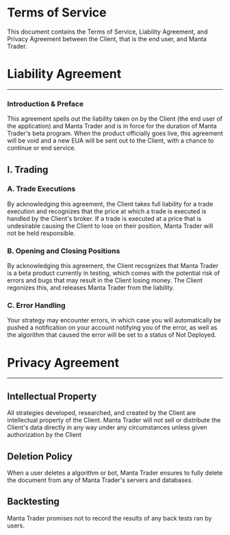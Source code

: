 # Terms of Service 

This document contains the Terms of Service, Liability Agreement, and Privacy Agreement between the Client, that is the end user, and Manta Trader. 


# Liability Agreement
---
### Introduction & Preface
This agreement spells out the liability taken on by the Client (the end user of the application) and Manta Trader and is in force for the duration
of Manta Trader's beta program. When the product officially goes live, this agreement will be void and a new EUA will be sent out to the Client, with 
a chance to continue or end service. 
## I. Trading
### A. Trade Executions
By acknowledging this agreement, the Client takes full liability for a trade execution and recognizes that the price at which a trade is executed 
is handled by the Client's broker. If a trade is executed at a price that is undesirable causing the Client to lose on their position, Manta Trader
will not be held responsible.
### B. Opening and Closing Positions
By acknowledging this agreement, the Client recognizes that Manta Trader is a beta product currently in testing, which comes with the potential 
risk of errors and bugs that may result in the Client losing money. The Client regonizes this, and releases Manta Trader from the liability. 
### C. Error Handling 
Your strategy may encounter errors, in which case you will automatically be pushed a notification on your account notifying you of the error,
as well as the algorithm that caused the error will be set to a status of Not Deployed. 

# Privacy Agreement
---
## Intellectual Property
All strategies developed, researched, and created by the Client are intellectual property of the Client. Manta Trader will not sell or distribute the Client's data directly in any way under any circumstances unless given authorization by the Client 
## Deletion Policy
When a user deletes a algorithm or bot, Manta Trader ensures to fully delete the document from any of Manta Trader's servers and databases. 
## Backtesting 
Manta Trader promises not to record the results of any back tests ran by users. 
